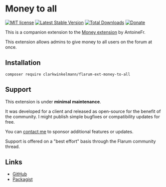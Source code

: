# Money to all

[![MIT license](https://img.shields.io/badge/license-MIT-blue.svg)](https://github.com/clarkwinkelmann/flarum-ext-money-to-all/blob/master/LICENSE.txt) [![Latest Stable Version](https://img.shields.io/packagist/v/clarkwinkelmann/flarum-ext-money-to-all.svg)](https://packagist.org/packages/clarkwinkelmann/flarum-ext-money-to-all) [![Total Downloads](https://img.shields.io/packagist/dt/clarkwinkelmann/flarum-ext-money-to-all.svg)](https://packagist.org/packages/clarkwinkelmann/flarum-ext-money-to-all) [![Donate](https://img.shields.io/badge/paypal-donate-yellow.svg)](https://www.paypal.me/clarkwinkelmann)

This is a companion extension to the [Money extension](https://github.com/AntoineFr/flarum-ext-money) by AntoineFr.

This extension allows admins to give money to all users on the forum at once.

## Installation

    composer require clarkwinkelmann/flarum-ext-money-to-all

## Support

This extension is under **minimal maintenance**.

It was developed for a client and released as open-source for the benefit of the community.
I might publish simple bugfixes or compatibility updates for free.

You can [contact me](https://clarkwinkelmann.com/flarum) to sponsor additional features or updates.

Support is offered on a "best effort" basis through the Flarum community thread.

## Links

- [GitHub](https://github.com/clarkwinkelmann/flarum-ext-money-to-all)
- [Packagist](https://packagist.org/packages/clarkwinkelmann/flarum-ext-money-to-all)
